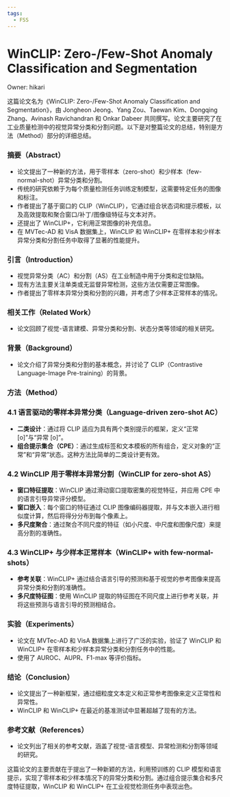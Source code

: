 ```yaml
---
tags:
  - FSS
---
```


# WinCLIP: Zero-/Few-Shot Anomaly Classification and Segmentation

Owner: hikari

这篇论文名为《WinCLIP: Zero-/Few-Shot Anomaly Classification and Segmentation》，由 Jongheon Jeong、Yang Zou、Taewan Kim、Dongqing Zhang、Avinash Ravichandran 和 Onkar Dabeer 共同撰写。论文主要研究了在工业质量检测中的视觉异常分类和分割问题。以下是对整篇论文的总结，特别是方法（Method）部分的详细总结。

### 摘要（Abstract）

- 论文提出了一种新的方法，用于零样本（zero-shot）和少样本（few-normal-shot）异常分类和分割。
- 传统的研究依赖于为每个质量检测任务训练定制模型，这需要特定任务的图像和标注。
- 作者提出了基于窗口的 CLIP（WinCLIP），它通过组合状态词和提示模板，以及高效提取和聚合窗口/补丁/图像级特征与文本对齐。
- 还提出了 WinCLIP+，它利用正常图像的补充信息。
- 在 MVTec-AD 和 VisA 数据集上，WinCLIP 和 WinCLIP+ 在零样本和少样本异常分类和分割任务中取得了显著的性能提升。

### 引言（Introduction）

- 视觉异常分类（AC）和分割（AS）在工业制造中用于分类和定位缺陷。
- 现有方法主要关注单类或无监督异常检测，这些方法仅需要正常图像。
- 作者提出了零样本异常分类和分割的兴趣，并考虑了少样本正常样本的情况。

### 相关工作（Related Work）

- 论文回顾了视觉-语言建模、异常分类和分割、状态分类等领域的相关研究。

### 背景（Background）

- 论文介绍了异常分类和分割的基本概念，并讨论了 CLIP（Contrastive Language-Image Pre-training）的背景。

### 方法（Method）

### 4.1 语言驱动的零样本异常分类（Language-driven zero-shot AC）

- **二类设计**：通过将 CLIP 适应为具有两个类别提示的框架，定义“正常 [o]”与“异常 [o]”。
- **组合提示集合（CPE）**：通过生成标签和文本模板的所有组合，定义对象的“正常”和“异常”状态。这种方法比简单的二类设计更有效。

### 4.2 WinCLIP 用于零样本异常分割（WinCLIP for zero-shot AS）

- **窗口特征提取**：WinCLIP 通过滑动窗口提取密集的视觉特征，并应用 CPE 中的语言引导异常评分模型。
- **窗口嵌入**：每个窗口的特征通过 CLIP 图像编码器提取，并与文本嵌入进行相似度计算，然后将得分分布到每个像素上。
- **多尺度聚合**：通过聚合不同尺度的特征（如小尺度、中尺度和图像尺度）来提高分割的准确性。

### 4.3 WinCLIP+ 与少样本正常样本（WinCLIP+ with few-normal-shots）

- **参考关联**：WinCLIP+ 通过结合语言引导的预测和基于视觉的参考图像来提高异常分类和分割的准确性。
- **多尺度特征图**：使用 WinCLIP 提取的特征图在不同尺度上进行参考关联，并将这些预测与语言引导的预测相结合。

### 实验（Experiments）

- 论文在 MVTec-AD 和 VisA 数据集上进行了广泛的实验，验证了 WinCLIP 和 WinCLIP+ 在零样本和少样本异常分类和分割任务中的性能。
- 使用了 AUROC、AUPR、F1-max 等评价指标。

### 结论（Conclusion）

- 论文提出了一种新框架，通过细粒度文本定义和正常参考图像来定义正常性和异常性。
- WinCLIP 和 WinCLIP+ 在最近的基准测试中显著超越了现有的方法。

### 参考文献（References）

- 论文列出了相关的参考文献，涵盖了视觉-语言模型、异常检测和分割等领域的研究。

这篇论文的主要贡献在于提出了一种新颖的方法，利用预训练的 CLIP 模型和语言提示，实现了零样本和少样本情况下的异常分类和分割。通过组合提示集合和多尺度特征提取，WinCLIP 和 WinCLIP+ 在工业视觉检测任务中表现出色。